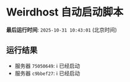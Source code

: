 # Weirdhost 自动启动脚本

**最后运行时间**: `2025-10-31 10:43:01` (北京时间)

## 运行结果

- 服务器 `75050649`: ℹ️ 已经启动
- 服务器 `c9bbef27`: ℹ️ 已经启动
